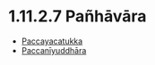 

# 1.11.2.7 Pañhāvāra

* [Paccayacatukka](1.11.2.7/Paccayacatukka.md)
* [Paccanīyuddhāra](1.11.2.7/Paccaniyuddhara.md)



